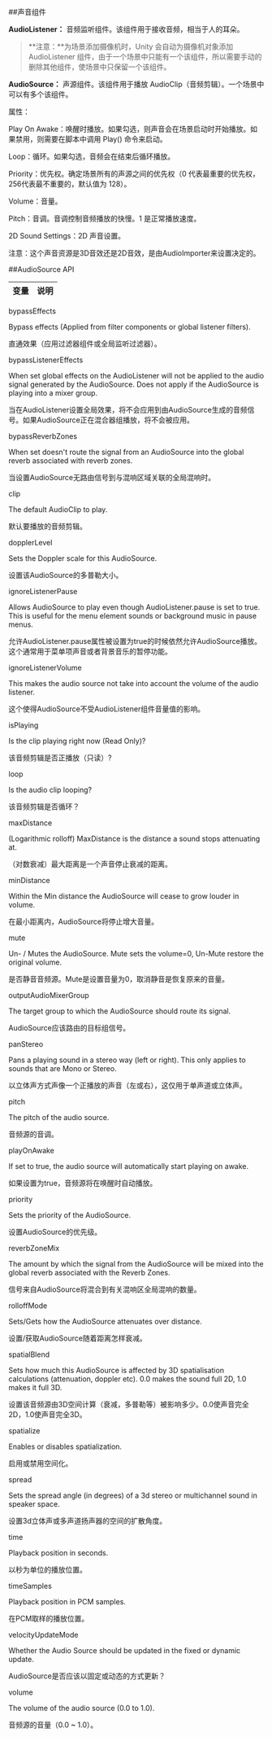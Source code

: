 ##声音组件

**AudioListener：**
音频监听组件。该组件用于接收音频，相当于人的耳朵。

>**注意：**为场景添加摄像机时，Unity 会自动为摄像机对象添加 AudioListener 组件，由于一个场景中只能有一个该组件，所以需要手动的删除其他组件，使场景中只保留一个该组件。

**AudioSource：**
声源组件。该组件用于播放 AudioClip（音频剪辑）。一个场景中可以有多个该组件。

属性：

Play On Awake：唤醒时播放。如果勾选，则声音会在场景启动时开始播放。如果禁用，则需要在脚本中调用 Play() 命令来启动。

Loop：循环。如果勾选，音频会在结束后循环播放。

Priority：优先权。确定场景所有的声源之间的优先权（0 代表最重要的优先权，256代表最不重要的，默认值为 128）。

Volume：音量。

Pitch：音调。音调控制音频播放的快慢。1 是正常播放速度。

2D Sound Settings：2D 声音设置。

注意：这个声音资源是3D音效还是2D音效，是由AudioImporter来设置决定的。

##AudioSource API

|变量|说明|
|:--|:--|

bypassEffects

Bypass effects (Applied from filter components or global listener filters).

直通效果（应用过滤器组件或全局监听过滤器）。

bypassListenerEffects

When set global effects on the AudioListener will not be applied to the audio signal generated by the AudioSource. Does not apply if the AudioSource is playing into a mixer group.

当在AudioListener设置全局效果，将不会应用到由AudioSource生成的音频信号。如果AudioSource正在混合器组播放，将不会被应用。

bypassReverbZones

When set doesn't route the signal from an AudioSource into the global reverb associated with reverb zones.

当设置AudioSource无路由信号到与混响区域关联的全局混响时。

clip

The default AudioClip to play.

默认要播放的音频剪辑。

dopplerLevel

Sets the Doppler scale for this AudioSource.

设置该AudioSource的多普勒大小。

ignoreListenerPause

Allows AudioSource to play even though AudioListener.pause is set to true. This is useful for the menu element sounds or background music in pause menus.

允许AudioListener.pause属性被设置为true的时候依然允许AudioSource播放。这个通常用于菜单项声音或者背景音乐的暂停功能。

ignoreListenerVolume

This makes the audio source not take into account the volume of the audio listener.

这个使得AudioSource不受AudioListener组件音量值的影响。

isPlaying

Is the clip playing right now (Read Only)?

该音频剪辑是否正播放（只读）?

loop

Is the audio clip looping?

该音频剪辑是否循环？

maxDistance

(Logarithmic rolloff) MaxDistance is the distance a sound stops attenuating at.

（对数衰减）最大距离是一个声音停止衰减的距离。

minDistance

Within the Min distance the AudioSource will cease to grow louder in volume.

在最小距离内，AudioSource将停止增大音量。

mute

Un- / Mutes the AudioSource. Mute sets the volume=0, Un-Mute restore the original volume.

是否静音音频源。Mute是设置音量为0，取消静音是恢复原来的音量。

outputAudioMixerGroup

The target group to which the AudioSource should route its signal.

AudioSource应该路由的目标组信号。

panStereo

Pans a playing sound in a stereo way (left or right). This only applies to sounds that are Mono or Stereo.

以立体声方式声像一个正播放的声音（左或右），这仅用于单声道或立体声。

pitch

The pitch of the audio source.

音频源的音调。

playOnAwake

If set to true, the audio source will automatically start playing on awake.

如果设置为true，音频源将在唤醒时自动播放。

priority

Sets the priority of the AudioSource.

设置AudioSource的优先级。

reverbZoneMix

The amount by which the signal from the AudioSource will be mixed into the global reverb associated with the Reverb Zones.

信号来自AudioSource将混合到有关混响区全局混响的数量。

rolloffMode

Sets/Gets how the AudioSource attenuates over distance.

设置/获取AudioSource随着距离怎样衰减。

spatialBlend

Sets how much this AudioSource is affected by 3D spatialisation calculations (attenuation, doppler etc). 0.0 makes the sound full 2D, 1.0 makes it full 3D.

设置该音频源由3D空间计算（衰减，多普勒等）被影响多少。0.0使声音完全2D，1.0使声音完全3D。

spatialize

Enables or disables spatialization.

启用或禁用空间化。

spread

Sets the spread angle (in degrees) of a 3d stereo or multichannel sound in speaker space.

设置3d立体声或多声道扬声器的空间的扩散角度。

time

Playback position in seconds.

以秒为单位的播放位置。

timeSamples

Playback position in PCM samples.

在PCM取样的播放位置。

velocityUpdateMode

Whether the Audio Source should be updated in the fixed or dynamic update.

AudioSource是否应该以固定或动态的方式更新？

volume

The volume of the audio source (0.0 to 1.0).

音频源的音量（0.0 ~ 1.0）。




